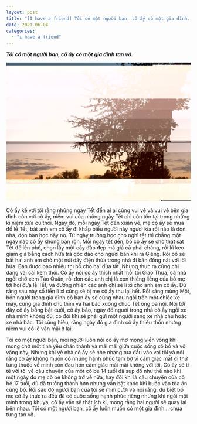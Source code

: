 ```yaml
---
layout: post
title: "[I have a friend] Tôi có một người bạn, cô ấy có một gia đình..."
date: 2021-06-04
categories: 
  - "i-have-a-friend"
---
```


**_Tôi có một người bạn, cô ấy có một gia đình tan vỡ._**

![](/assets/images/20210502_210823.jpg)

Cô ấy kể với tôi rằng những ngày Tết đến ai ai cũng vui vẻ và vui vẻ bên gia đình còn với cô ấy, niềm vui của những ngày Tết chỉ còn tồn tại trong những kỉ niệm xưa cũ thôi. Ngày đó, mỗi ngày Tết đến xuân về, mẹ cô ấy sẽ mua đồ lễ Tết, bắt anh em cô ấy đi khắp biếu người này người kia rồi nào là dọn nhà, dọn bàn học này nọ. Từ ngày trường học cho nghỉ tết thì chẳng một ngày nào cô ấy không bận rộn. Mỗi ngày tết đến, bố cô ấy sẽ chờ thật sát Tết để lên phố, chọn lấy một cây đào đẹp mà giá cả phải chăng, rồi kì kèo giảm giá bằng cách hứa trả gốc đào cho người bán khi ra Giêng. Rồi bố sẽ bắt hai anh em chở một núi dây điện thừa trong nhà đi bán đồng nát với lời hứa: Bán được bao nhiêu thì bố cho hai đứa tất. Nhưng thực ra cũng chỉ đáng vài cái kem thôi. Cô ấy nói cô ấy thích nhất mỗi tối Giao Thừa, cả nhà ngồi chờ xem Táo Quân, rồi đón các anh chị là con thiêng liêng của bố mẹ tới hỏi đưa lễ Tết, và đương nhiên các anh chị sẽ lì xì cho anh em cô ấy. Dù rằng sau này số tiền lì xì cũng sẽ bị mẹ cô ấy thu lại hết. Rồi sáng mùng Một, bốn người trong gia đình cô bạn ấy sẽ cùng nhau ngồi trên một chiếc xe máy, cùng gia đình chú thím và hai bác xuống chúc Tết ông bà nội. Nói tới đây cô ấy bỗng bật cười, cô ấy bảo, ngày đó người trong nhà cô ấy ngồi xe nhà mình không đủ, có đôi khi sẽ phải gửi một người sang xe nhà chú hoặc xe nhà bác. Tôi cũng hiểu, rằng ngày đó gia đình cô ấy thiếu thốn nhưng niềm vui có lẽ vẫn mãi ở lại.

Tôi có một người bạn, mọi người luôn nói cô ấy mơ mộng viển vông khi mong chờ một tình yêu chân thành và mãi mãi giữa cuộc sống xô bồ và vội vàng này. Nhưng khi về nhà cô ấy sẽ nhẹ nhàng tựa đầu vào vai tôi và nói rằng cô ấy không muốn có những hạnh phúc tạm bợ vì cảm giác mất đi thứ từng thuộc về mình còn đau hơn cảm giác mãi mãi không với tới. Cô ấy sẽ tỉ tê với tôi về câu chuyện của một cô bé 14 tuổi đã sụp đổ như thế nào khi một ngày đó mẹ cô bé không trở về nữa, hay đôi khi là câu chuyện của cô bé 17 tuổi, dù đã trưởng thành hơn nhưng vẫn bật khóc khi bước vào tòa án cùng bố. Rồi sau đó người bạn của tôi sẽ mỉm cười và nói rằng, dù biết bố mẹ cô ấy thực ra đều đã có cuộc sống hạnh phúc riêng nhưng khi ngồi một mình trong khuya, cô ấy vẫn sẽ thật ích kỉ, mong rằng hai người sẽ quay lại bên nhau. Tôi có một người bạn, cô ấy luôn muốn có một gia đình... chưa từng tan vỡ.

